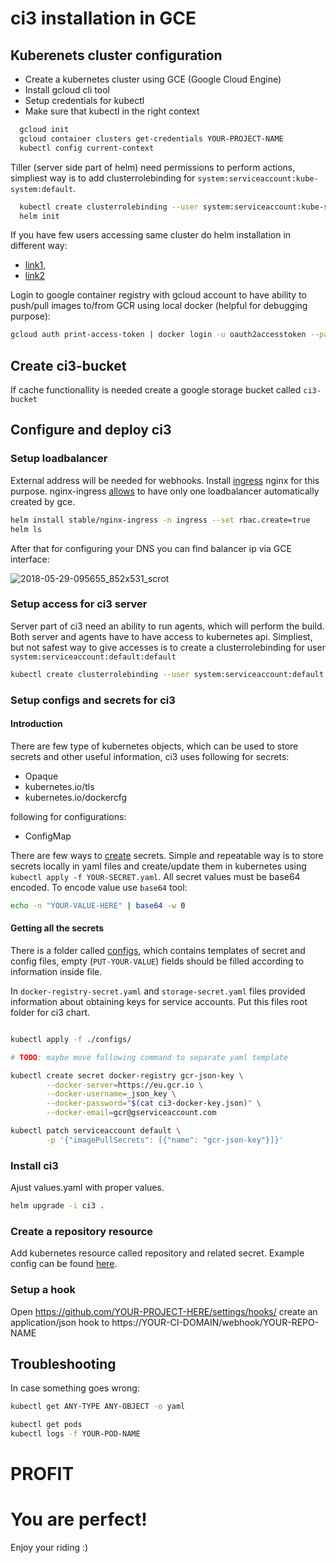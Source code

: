 # ci3 installation in GCE

## Kuberenets cluster configuration

- Create a kubernetes cluster using GCE (Google Cloud Engine)
- Install gcloud cli tool
- Setup credentials for kubectl
- Make sure that kubectl in the right context

```bash
  gcloud init
  gcloud container clusters get-credentials YOUR-PROJECT-NAME
  kubectl config current-context
```

Tiller (server side part of helm) need permissions to perform actions, simpliest
way is to add clusterrolebinding for `system:serviceaccount:kube-system:default`.

```bash
  kubectl create clusterrolebinding --user system:serviceaccount:kube-system:default kube-system-cluster-admin --clusterrole cluster-admin
  helm init
```

If you have few users accessing same cluster do helm installation in different
way:
- [link1](https://github.com/kubernetes/helm/blob/master/docs/securing_installation.md),
- [link2](https://github.com/kubernetes/helm/blob/master/docs/rbac.md)

Login to google container registry with gcloud account to have ability to
push/pull images to/from GCR using local docker (helpful for debugging purpose):

```bash
gcloud auth print-access-token | docker login -u oauth2accesstoken --password-stdin https://eu.gcr.io
```

## Create ci3-bucket

If cache functionallity is needed create a google storage bucket called
`ci3-bucket`

## Configure and deploy ci3


### Setup loadbalancer

External address will be needed for webhooks. Install
[ingress](https://kubernetes.io/docs/concepts/services-networking/ingress/)
nginx for this purpose. nginx-ingress
[allows](https://serverfault.com/questions/877275/nginx-vs-gce-kubernetes-ingress-classes)
to have only one loadbalancer automatically created by gce.

```bash
helm install stable/nginx-ingress -n ingress --set rbac.create=true
helm ls
```

After that for configuring your DNS you can find balancer ip via GCE interface:

![2018-05-29-095655_852x531_scrot](https://user-images.githubusercontent.com/1218615/40642766-b8a620bc-6326-11e8-8914-456138ea77c3.png)

### Setup access for ci3 server

Server part of ci3 need an ability to run agents, which will perform the build.
Both server and agents have to have access to kubernetes api. Simpliest, but not
safest way to give accesses is to create a clusterrolebinding for user
`system:serviceaccount:default:default`

```bash
kubectl create clusterrolebinding --user system:serviceaccount:default:default kube-system-cluster-admin-2 --clusterrole cluster-admin
```

### Setup configs and secrets for ci3

#### Introduction
There are few type of kubernetes objects, which can be used to store secrets and
other useful information, ci3 uses following for secrets:
- Opaque
- kubernetes.io/tls
- kubernetes.io/dockercfg 

following for configurations:
- ConfigMap

There are few ways to
[create](https://kubernetes.io/docs/concepts/configuration/secret/#creating-a-secret-manually)
secrets. Simple and repeatable way is to store secrets locally in yaml files and
create/update them in kubernetes using `kubectl apply -f YOUR-SECRET.yaml`. All
secret values must be base64 encoded. To encode value use `base64` tool:

```bash
echo -n "YOUR-VALUE-HERE" | base64 -w 0
```


#### Getting all the secrets

There is a folder called [configs](./configs), which contains templates of secret and
config files, empty (`PUT-YOUR-VALUE`) fields should be filled according to
information inside file.

In `docker-registry-secret.yaml` and `storage-secret.yaml` files provided
information about obtaining keys for service accounts. Put this files root
folder for ci3 chart.


```bash

kubectl apply -f ./configs/

# TODO: maybe move following command to separate yaml template

kubectl create secret docker-registry gcr-json-key \
        --docker-server=https://eu.gcr.io \
        --docker-username=_json_key \
        --docker-password="$(cat ci3-docker-key.json)" \
        --docker-email=gcr@gserviceaccount.com

kubectl patch serviceaccount default \
        -p '{"imagePullSecrets": [{"name": "gcr-json-key"}]}'
```


### Install ci3

Ajust values.yaml with proper values.

```bash
helm upgrade -i ci3 .
```

### Create a repository resource

Add kubernetes resource called repository and related secret.
Example config can be found [here](./repo-configs/repo.yaml).

### Setup a hook

Open https://github.com/YOUR-PROJECT-HERE/settings/hooks/
create an application/json hook to https://YOUR-CI-DOMAIN/webhook/YOUR-REPO-NAME

## Troubleshooting

In case something goes wrong:
```bash
kubectl get ANY-TYPE ANY-OBJECT -o yaml

kubectl get pods
kubectl logs -f YOUR-POD-NAME
```

# PROFIT
# You are perfect!

Enjoy your riding :)
